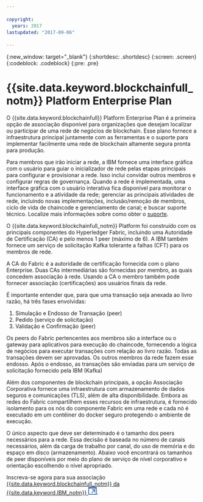 ```yaml
---

copyright:
  years: 2017
lastupdated: "2017-09-06"

---
```


{:new_window: target="_blank"}
{:shortdesc: .shortdesc}
{:screen: .screen}
{:codeblock: .codeblock}
{:pre: .pre}

# {{site.data.keyword.blockchainfull_notm}} Platform Enterprise Plan

O {{site.data.keyword.blockchainfull}} Platform Enterprise Plan é a primeira opção de associação disponível para organizações que desejam localizar ou participar de uma rede de negócios de blockchain. Esse plano fornece a infraestrutura principal juntamente com as ferramentas e o suporte para implementar facilmente uma rede de blockchain altamente segura pronta para produção.

Para membros que irão iniciar a rede, a IBM fornece uma interface gráfica com o usuário para guiar o inicializador de rede pelas etapas principais para configurar e provisionar a rede. Isso inclui convidar outros membros e configurar regras de governança. Quando a rede é implementada, uma interface gráfica com o usuário interativa fica disponível para monitorar o funcionamento e a atividade da rede; gerenciar as principais atividades de rede, incluindo novas implementações, inclusão/remoção de membros, ciclo de vida de chaincode e gerenciamento de canal; e buscar suporte técnico. Localize mais informações sobre como obter o [suporte](ibmblockchain_support.html).

O {{site.data.keyword.blockchainfull_notm}} Platform foi construído com os principais componentes do Hyperledger Fabric, incluindo uma Autoridade de Certificação (CA) e pelo menos 1 peer (máximo de 6). A IBM também fornece um serviço de solicitação Kafka tolerante a falhas (CFT) para os membros de rede. 

A CA do Fabric é a autoridade de certificação fornecida com o plano Enterprise. Duas CAs intermediárias são fornecidas por membro, as quais concedem associação à rede. Usando a CA o membro também pode fornecer associação (certificações) aos usuários finais da rede.

É importante entender que, para que uma transação seja anexada ao livro razão, há três fases envolvidas:  
1. Simulação e Endosso de Transação (peer)
2. Pedido (serviço de solicitação)
3. Validação e Confirmação (peer)

Os peers do Fabric pertencentes aos membros são a interface ou o gateway para aplicativos para execução do chaincode, fornecendo a lógica de negócios para executar transações com relação ao livro razão. Todas as transações devem ser aprovadas. Os outros membros da rede fazem esse endosso. Após o endosso, as transações são enviadas para um serviço de solicitação fornecido pela IBM (Kafka)

Além dos componentes de blockchain principais, a opção Associação Corporativa fornece uma infraestrutura com armazenamento de dados seguros e comunicações (TLS), além de alta disponibilidade. Embora as redes do Fabric compartilhem esses recursos de infraestrutura, é fornecido isolamento para os nós do componente Fabric em uma rede e cada nó é executado em um contêiner do docker seguro protegendo o ambiente de execução.

O único aspecto que deve ser determinado é o tamanho dos peers necessários para a rede. Essa decisão é baseada no número de canais necessários, além da carga de trabalho por canal, do uso de memória e do espaço em disco (armazenamento). Abaixo você encontrará os tamanhos de peer disponíveis por meio do plano de serviço de nível corporativo e orientação escolhendo o nível apropriado.

Inscreva-se agora para sua associação [{{site.data.keyword.blockchainfull_notm}} da {{site.data.keyword.IBM_notm}} ![Ícone de link externo](images/external_link.svg "Ícone de link externo")](https://console.bluemix.net/catalog/services/blockchain?env_id=ibm:yp:us-south&taxonomyNavigation=apps).
